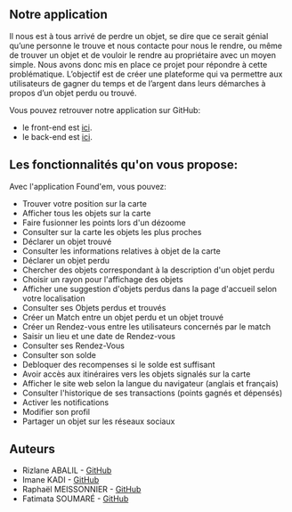 ## Notre application
Il nous est à tous arrivé de perdre un objet, se dire que ce serait génial qu’une personne le trouve et nous contacte pour nous le rendre, ou même de trouver un objet et de vouloir le rendre au propriétaire avec un moyen simple. 
Nous avons donc mis en place ce projet pour répondre à cette problématique. L’objectif est de créer une plateforme qui va permettre aux utilisateurs de gagner du temps et de l’argent dans leurs démarches à propos d’un objet perdu ou trouvé.

Vous pouvez retrouver notre application sur GitHub: 
* le front-end est [ici](https://github.com/raphaelmeissonnier/Foundem_front_end).
* le back-end est [ici](https://github.com/raphaelmeissonnier/Foundem_back_end).

## Les fonctionnalités qu'on vous propose: 
Avec l'application Found'em, vous pouvez: 
- Trouver votre position sur la carte
- Afficher tous les objets sur la carte
- Faire fusionner les points lors d'un dézoome
- Consulter sur la carte les objets les plus proches
- Déclarer un objet trouvé
- Consulter les informations relatives à objet de la carte
- Déclarer un objet perdu
- Chercher des objets correspondant à la description d'un objet perdu
- Choisir un rayon pour l'affichage des objets
- Afficher une suggestion d'objets perdus dans la page d'accueil selon votre localisation 
- Consulter ses Objets perdus et trouvés
- Créer un Match entre un objet perdu et un objet trouvé
- Créer un Rendez-vous entre les utilisateurs concernés par le match 
- Saisir un lieu et une date de Rendez-vous
- Consulter ses Rendez-Vous
- Consulter son solde
- Debloquer des recompenses si le solde est suffisant
- Avoir accès aux itinéraires vers les objets signalés sur la carte
- Afficher le site web selon la langue du navigateur (anglais et français)
- Consulter l'historique de ses transactions (points gagnés et dépensés)
- Activer les notifications
- Modifier son profil
- Partager un objet sur les réseaux sociaux



## Auteurs 
* Rizlane ABALIL - [GitHub](https://github.com/RizlaneAbalil)
* Imane KADI - [GitHub](https://github.com/ImnKadi)
* Raphaël MEISSONNIER - [GitHub](https://github.com/meissonnierraphael)
* Fatimata SOUMARÉ - [GitHub](https://github.com/fatilbss)
